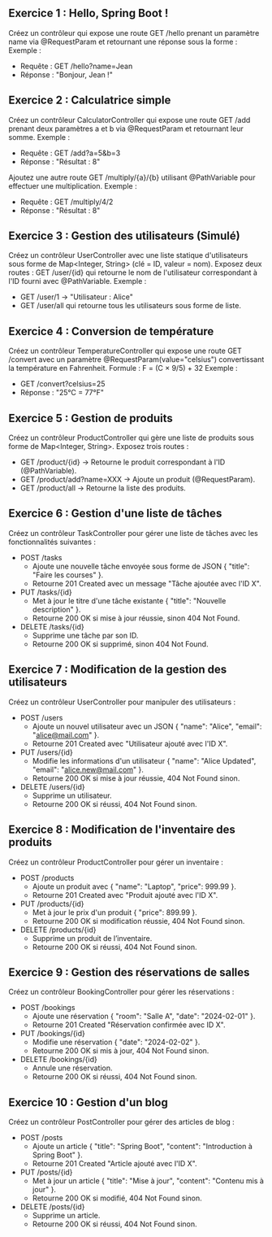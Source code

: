 ## Exercice 1 : Hello, Spring Boot !
Créez un contrôleur qui expose une route GET /hello prenant un paramètre name via @RequestParam et retournant une réponse sous la forme :
Exemple :
- Requête : GET /hello?name=Jean
- Réponse : "Bonjour, Jean !"
## Exercice 2 : Calculatrice simple
Créez un contrôleur CalculatorController qui expose une route GET /add prenant deux paramètres a et b via @RequestParam et retournant leur somme.
Exemple :
- Requête : GET /add?a=5&b=3
- Réponse : "Résultat : 8"

Ajoutez une autre route GET /multiply/{a}/{b} utilisant @PathVariable pour effectuer une multiplication.
Exemple :
- Requête : GET /multiply/4/2
- Réponse : "Résultat : 8"
## Exercice 3 : Gestion des utilisateurs (Simulé)
Créez un contrôleur UserController avec une liste statique d'utilisateurs sous forme de Map<Integer, String> (clé = ID, valeur = nom).
Exposez deux routes :
GET /user/{id} qui retourne le nom de l'utilisateur correspondant à l'ID fourni avec @PathVariable.
Exemple :
- GET /user/1 → "Utilisateur : Alice"
- GET /user/all qui retourne tous les utilisateurs sous forme de liste.

## Exercice 4 : Conversion de température
Créez un contrôleur TemperatureController qui expose une route GET /convert avec un paramètre @RequestParam(value="celsius") convertissant la température en Fahrenheit.
Formule : F = (C × 9/5) + 32
Exemple :
- GET /convert?celsius=25
- Réponse : "25°C = 77°F"
## Exercice 5 : Gestion de produits
Créez un contrôleur ProductController qui gère une liste de produits sous forme de Map<Integer, String>.
Exposez trois routes :
- GET /product/{id} → Retourne le produit correspondant à l'ID (@PathVariable).
- GET /product/add?name=XXX → Ajoute un produit (@RequestParam).
- GET /product/all → Retourne la liste des produits.
## Exercice 6 : Gestion d'une liste de tâches
Créez un contrôleur TaskController pour gérer une liste de tâches avec les fonctionnalités suivantes :
- POST /tasks
  - Ajoute une nouvelle tâche envoyée sous forme de JSON { "title": "Faire les courses" }.
  - Retourne 201 Created avec un message "Tâche ajoutée avec l'ID X".
- PUT /tasks/{id}
  - Met à jour le titre d'une tâche existante { "title": "Nouvelle description" }.
  - Retourne 200 OK si mise à jour réussie, sinon 404 Not Found.
- DELETE /tasks/{id}
  - Supprime une tâche par son ID.
  - Retourne 200 OK si supprimé, sinon 404 Not Found.
## Exercice 7 : Modification de la gestion des utilisateurs
Créez un contrôleur UserController pour manipuler des utilisateurs :
- POST /users
  - Ajoute un nouvel utilisateur avec un JSON { "name": "Alice", "email": "alice@mail.com" }.
  - Retourne 201 Created avec "Utilisateur ajouté avec l'ID X".
- PUT /users/{id}
  - Modifie les informations d'un utilisateur { "name": "Alice Updated", "email": "alice.new@mail.com" }.
  - Retourne 200 OK si mise à jour réussie, 404 Not Found sinon.
- DELETE /users/{id}
  - Supprime un utilisateur.
  - Retourne 200 OK si réussi, 404 Not Found sinon.
## Exercice 8 : Modification de l'inventaire des produits
Créez un contrôleur ProductController pour gérer un inventaire :
- POST /products
  - Ajoute un produit avec { "name": "Laptop", "price": 999.99 }.
  - Retourne 201 Created avec "Produit ajouté avec l'ID X".
- PUT /products/{id}
  - Met à jour le prix d'un produit { "price": 899.99 }.
  - Retourne 200 OK si modification réussie, 404 Not Found sinon.
- DELETE /products/{id}
  - Supprime un produit de l’inventaire.
  - Retourne 200 OK si réussi, 404 Not Found sinon.
## Exercice 9 : Gestion des réservations de salles
Créez un contrôleur BookingController pour gérer les réservations :
- POST /bookings
  - Ajoute une réservation { "room": "Salle A", "date": "2024-02-01" }.
  - Retourne 201 Created "Réservation confirmée avec ID X".
- PUT /bookings/{id}
  - Modifie une réservation { "date": "2024-02-02" }.
  - Retourne 200 OK si mis à jour, 404 Not Found sinon.
- DELETE /bookings/{id}
  - Annule une réservation.
  - Retourne 200 OK si réussi, 404 Not Found sinon.
## Exercice 10 : Gestion d'un blog
Créez un contrôleur PostController pour gérer des articles de blog :
- POST /posts
  - Ajoute un article { "title": "Spring Boot", "content": "Introduction à Spring Boot" }.
  - Retourne 201 Created "Article ajouté avec l'ID X".
- PUT /posts/{id}
  - Met à jour un article { "title": "Mise à jour", "content": "Contenu mis à jour" }.
  - Retourne 200 OK si modifié, 404 Not Found sinon.
- DELETE /posts/{id}
  - Supprime un article.
  - Retourne 200 OK si réussi, 404 Not Found sinon.
